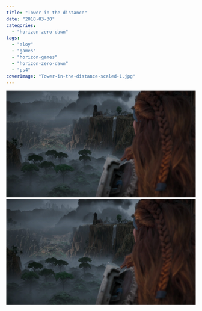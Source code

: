```yaml
---
title: "Tower in the distance"
date: "2018-03-30"
categories: 
  - "horizon-zero-dawn"
tags: 
  - "aloy"
  - "games"
  - "horizon-games"
  - "horizon-zero-dawn"
  - "ps4"
coverImage: "Tower-in-the-distance-scaled-1.jpg"
---
```


[![](images/Tower-in-the-distance-scaled-1.jpg)](images/Tower-in-the-distance-scaled-1.jpg)
[![](images/Tower-in-the-distance-scaled-1.jpg)](images/Tower-in-the-distance-scaled-1.jpg)
